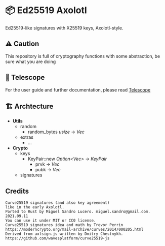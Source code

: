  # 📦 Ed25519 Axolotl

 Ed25519-like signatures with X25519 keys, Axolotl-style.

 ## ⚠️ Caution

 This repository is full of cryptography functions with some abstraction, be sure what you are doing

 ## 🔭 Telescope

 For the user guide and further documentation, please read
 [Telescope](https://blockchain.lunes.io/telescope)

 ## 🏗 Archtecture

 - **Utils**
     - random
         - random_bytes *usize* -> *Vec<u32>*
     - extras
         - ...
 - **Crypto**
     - keys
         - KeyPair::new *Option<Vec<u32>>* -> *KeyPair*
             - prvk -> *Vec<u32>*
             - pubk -> *Vec<u32>*
     - signatures


## Credits


    Curve25519 signatures (and also key agreement)
    like in the early Axolotl.
    Ported to Rust by Miguel Sandro Lucero. miguel.sandro@gmail.com. 2021.09.11
    You can use it under MIT or CC0 license.
    Curve25519 signatures idea and math by Trevor Perrin
    https://moderncrypto.org/mail-archive/curves/2014/000205.html
    Derived from axlsign.js written by Dmitry Chestnykh. https://github.com/wavesplatform/curve25519-js
